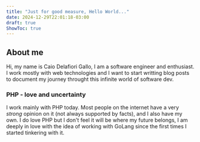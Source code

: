 ```yaml
---
title: "Just for good measure, Hello World..."
date: 2024-12-29T22:01:18-03:00
draft: true
ShowToc: true
---
```


## About me

Hi, my name is Caio Delafiori Gallo, I am a software engineer and enthusiast. I work mostly with web technologies and I want to start writting blog posts to document my journey throught this infinite world of software dev.

### PHP - love and uncertainty

I work mainly with PHP today. Most people on the internet have a very *strong* opinion on it (not always supported by facts), and I also have my own. I do love PHP but I don't feel it will be where my future belongs, I am deeply in love with the idea of working with GoLang since the first times I started tinkering with it.

